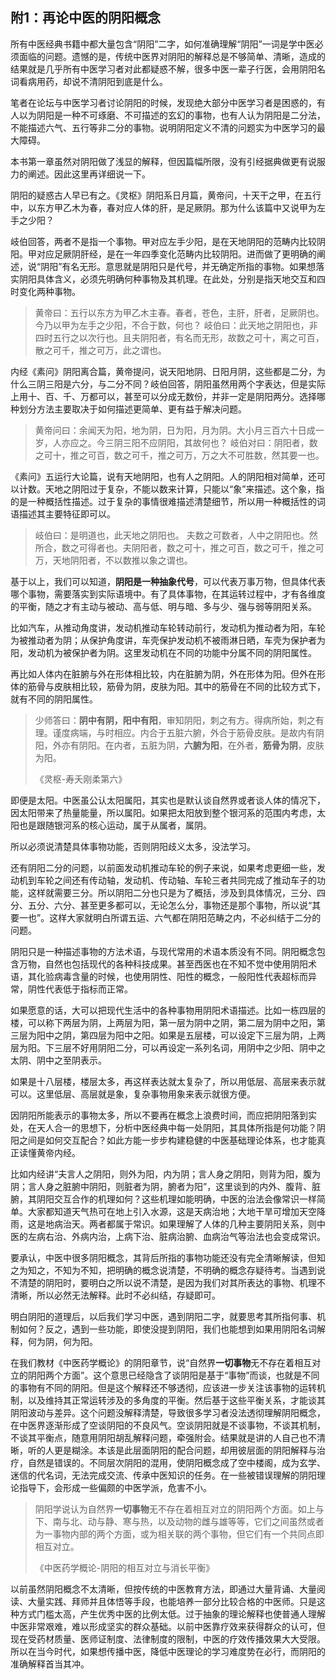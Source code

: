## 附1：再论中医的阴阳概念

所有中医经典书籍中都大量包含“阴阳”二字，如何准确理解“阴阳”一词是学中医必须面临的问题。遗憾的是，传统中医界对阴阳的解释总是不够简单、清晰，造成的结果就是几乎所有中医学习者对此都疑惑不解，很多中医一辈子行医，会用阴阳名词看病用药，却说不清阴阳到底是什么。

笔者在论坛与中医学习者讨论阴阳的时候，发现绝大部分中医学习者是困惑的，有人以为阴阳是一种不可琢磨、不可描述的玄幻的事物，也有人认为阴阳是二分法，不能描述六气、五行等非二分的事物。说明阴阳定义不清的问题实为中医学习的最大障碍。

本书第一章虽然对阴阳做了浅显的解释，但因篇幅所限，没有引经据典做更有说服力的阐述。因此这里再详细说一下。

阴阳的疑惑古人早已有之。《灵枢》阴阳系日月篇，黄帝问，十天干之甲，在五行中，以东方甲乙木为春，春对应人体的肝，是足厥阴。那为什么该篇中又说甲为左手之少阳？

岐伯回答，两者不是指一个事物。甲对应左手少阳，是在天地阴阳的范畴内比较阴阳。甲对应足厥阴肝经，是在一年四季变化范畴内比较阴阳。进而做了更明确的阐述，说“阴阳”有名无形。意思就是阴阳只是代号，并无确定所指的事物。如果想落实阴阳具体含义，必须先明确何种事物及其机理。在此处，分别是指天地交互和四时变化两种事物。

> 黄帝曰：五行以东方为甲乙木主春。春者，苍色，主肝，肝者，足厥阴也。今乃以甲为左手之少阳，不合于数，何也？
> 岐伯曰：此天地之阴阳也，非四时五行之以次行也。且夫阴阳者，有名而无形，故数之可十，离之可百，散之可千，推之可万，此之谓也。

内经《素问》阴阳离合篇，黄帝提问，说天阳地阴、日阳月阴，这些都是二分，为什么三阴三阳是六分，与二分不同？岐伯回答，阴阳虽然用两个字表达，但是实际上用十、百、千、万都可以，甚至可以分成无数份，并非一定是阴阳两分。选择哪种划分方法主要取决于如何描述更简单、更有益于解决问题。

> 黄帝问曰：余闻天为阳，地为阴，日为阳，月为阴。大小月三百六十日成一岁，人亦应之。今三阴三阳不应阴阳，其故何也？
>岐伯对曰：阴阳者，数之可十，推之可百，数之可千，推之可万，万之大不可胜数，然其要一也。

《素问》五运行大论篇，说有天地阴阳，也有人之阴阳。人的阴阳相对简单，还可以计数。天地之阴阳过于复杂，不能以数来计算，只能以“象”来描述。这个象，指的是一种概括性描述。过于复杂的事情很难描述清楚细节，所以用一种概括性的词语描述其主要特征即可以。

>岐伯曰：是明道也，此天地之阴阳也。
>夫数之可数者，人中之阴阳也。然所合，数之可得者也。夫阴阳者，数之可十，推之可百，数之可千，推之可万，天地阴阳者，不以数推以象之谓也。

基于以上，我们可以知道，**阴阳是一种抽象代号**，可以代表万事万物，但具体代表哪个事物，需要落实到实际语境中。有了具体事物，在其运转过程中，才有各维度的平衡，随之才有主动与被动、高与低、明与暗、多与少、强与弱等阴阳关系。

比如汽车，从推动角度讲，发动机推动车轮转动前行，发动机为推动者为阳，车轮为被推动者为阴；从保护角度讲，车壳保护发动机不被雨淋日晒，车壳为保护者为阳，发动机为被保护者为阴。这里发动机在不同的功能中分属不同的阴阳属性。

再比如人体内在脏腑与外在形体相比较，内在脏腑为阴，外在形体为阳。但外在形体的筋骨与皮肤相比较，筋骨为阴，皮肤为阳。其中的筋骨在不同的比较方式下，就有不同的阴阳属性。

> 少师答曰：**阴中有阴，阳中有阳**，审知阴阳，刺之有方。得病所始，刺之有理。谨度病端，与时相应。内合于五脏六腑，外合于筋骨皮肤。是故内有阴阳，外亦有阴阳。在内者，五脏为阴，**六腑为阳**，在外者，**筋骨为阴**，皮肤为阳。
>
> 《灵枢-寿夭刚柔第六》

即便是太阳。中医虽公认太阳属阳，其实也是默认谈自然界或者谈人体的情况下，因太阳带来了热量能量，所以属阳。如果把太阳放到整个银河系的范围内考虑，太阳也是跟随银河系的核心运动，属于从属者，属阴。

所以必须说清楚具体事物功能，否则阴阳歧义太多，没法学习。

还有阴阳二分的问题，以前面发动机推动车轮的例子来说，如果考虑更细一些，发动机到车轮之间还有传动轴，发动机、传动轴、车轮三者共同完成了推动车子的功能，这样就需要三分。所以阴阳二分也只是为了概括，涉及到具体情况，三分、四分、五分、六分、甚至更多都可以，无论怎么分，事物还是那个事物，所以说“其要一也”。这样大家就明白所谓五运、六气都在阴阳范畴之内，不必纠结于二分的问题。

阴阳只是一种描述事物的方法术语，与现代常用的术语本质没有不同。阴阳概念包含万物，自然也包括现代的各种科技成果。甚至西医也在不知不觉中使用阴阳术语，其化验病毒含量的时候，也使用阴性、阳性的概念，一般阳性代表超标而异常，阴性代表低于指标而正常。

如果愿意的话，大可以把现代生活中的各种事物用阴阳术语描述。比如一栋四层的楼，可以称下两层为阴，上两层为阳，第一层为阴中之阴，第二层为阴中之阳，第三层为阳中之阴，第四层为阳中之阳。如果是五层楼，可以设定下三层为阴，上两层为阳。下三层不好用阴阳二分，可以再设定一系列名词，用阴中之少阳、阴中之太阴、阴中之至阴表示。

如果是十八层楼，楼层太多，再这样表达就太复杂了，所以用低层、高层来表示就可以。这里低层、高层就是象，复杂事物用象来表示就很方便。

因阴阳所能表示的事物太多，所以不要再在概念上浪费时间，而应把阴阳落到实处，在天人合一的思想下，分析中医经典中每一处阴阳，其具体所指是何功能？阴阳之间是如何交互配合？如此方能一步步构建稳健的中医基础理论体系，也才能真正读懂黄帝内经。

比如内经讲“夫言人之阴阳，则外为阳，内为阴；言人身之阴阳，则背为阳，腹为阴；言人身之脏腑中阴阳，则脏者为阴，腑者为阳”，这里谈到的内外、腹背、脏腑，其阴阳交互合作的机理如何？这些机理如能明确，中医的治法会像常识一样简单。大家都知道天气热可在地上引入水源，这是天病治地；大地干旱可增加天空降雨，这是地病治天。两者都属于常识。如果理解了人体的几种主要阴阳关系，则中医的左病右治、外病内治，上病下治、脏病治腑、血病治气等治法也会变成常识。

要承认，中医中很多阴阳概念，其背后所指的事物功能还没有完全清晰解读，但知之为知之，不知为不知，把明确的概念说清楚，不明确的概念存疑待考。当遇到说不清楚的阴阳时，要明白之所以说不清楚，是因为我们对其所表达的事物、机理不清晰，所以必然无法解释。此时不必纠结，存疑即可。

明白阴阳的道理后，以后我们学习中医，遇到阴阳二字，就要思考其所指何事、机制如何？反之，遇到一些功能，即使没提到阴阳，我们也能想到如果用阴阳名词解释，何为阴，何为阳。

在我们教材《中医药学概论》的阴阳章节，说“自然界**一切事物**无不存在着相互对立的阴阳两个方面”。这个意思已经隐含了谈阴阳是基于“事物”而谈，也就是不同的事物有不同的阴阳。但是这个解释还不够透彻，应该进一步关注该事物的运转机制，以及维持其正常运转涉及的多角度的平衡。然后基于这些平衡关系，才能谈其阴阳波动与差异。这个问题没解释清楚，导致很多学习者没法透彻理解阴阳概念，在中医界逐渐形成了空谈阴阳的不良风气。空谈阴阳就是不谈事物，不谈其机制，不谈其平衡点，随意用阴阳胡乱解释问题，牵强附会。结果就是讲的人自己也不清晰，听的人更是糊涂。本该是此层面阴阳的配合问题，却用彼层面的阴阳解释与治疗，自然是错误的。不同层次阴阳的混用，使阴阳概念成了空中楼阁，成为玄学、迷信的代名词，无法完成交流、传承中医知识的任务。在一些被错误理解的阴阳理论指导下，会形成一些偏颇的中医学派，危害不小。

> 阴阳学说认为自然界**一切事物**无不存在着相互对立的阴阳两个方面。如上与下、南与北、动与静、寒与热，以及动物的雌与雄等等，它们之间虽然或者为一事物内部的两个方面，或为相关联的两个事物，但它们有一个共同点即相互对立。
>
> 《中医药学概论-阴阳的相互对立与消长平衡》

以前虽然阴阳概念不太清晰，但按传统的中医教育方法，即通过大量背诵、大量阅读、大量实践、拜师并且体悟等手段，也能培养一部分比较合格的中医师。只是这种方式门槛太高，产生优秀中医的比例太低。过于抽象的理论解释也使普通人理解中医非常艰难，难以形成坚实的群众基础。以前中医靠疗效来获得群众的认可，但现在受药材质量、医师证制度、法律制度的限制，中医的疗效传播效果大大受限。所以在当今时代，如果想传播中医，降低中医理论的学习难度势在必行，而阴阳的准确解释首当其冲。 
